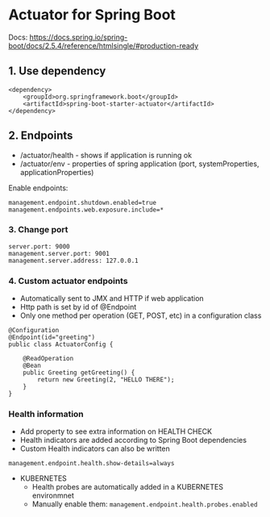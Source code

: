 # Actuator for Spring Boot

Docs: https://docs.spring.io/spring-boot/docs/2.5.4/reference/htmlsingle/#production-ready

## 1. Use dependency

```
<dependency>
    <groupId>org.springframework.boot</groupId>
    <artifactId>spring-boot-starter-actuator</artifactId>
</dependency>
```

## 2. Endpoints


* /actuator/health - shows if application is running ok
* /actuator/env - properties of spring application (port, systemProperties, applicationProperties)

Enable endpoints:
```
management.endpoint.shutdown.enabled=true
management.endpoints.web.exposure.include=*
```

### 3. Change port

```
server.port: 9000
management.server.port: 9001
management.server.address: 127.0.0.1
```

### 4. Custom actuator endpoints

* Automatically sent to JMX and HTTP if web application
* Http path is set by id of @Endpoint
* Only one method per operation (GET, POST, etc) in a configuration class 
```
@Configuration
@Endpoint(id="greeting")
public class ActuatorConfig {

    @ReadOperation
    @Bean
    public Greeting getGreeting() {
        return new Greeting(2, "HELLO THERE");
    }
}
```

### Health information

* Add property to see extra information on HEALTH CHECK
* Health indicators are added according to Spring Boot dependencies
* Custom Health indicators can also be written
```
management.endpoint.health.show-details=always
```

* KUBERNETES
  * Health probes are automatically added in a KUBERNETES environmnet
  * Manually enable them: ``management.endpoint.health.probes.enabled``